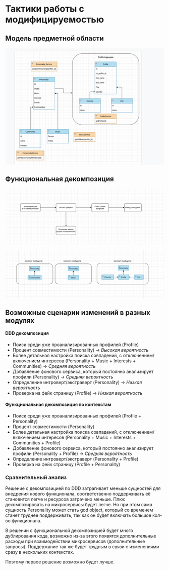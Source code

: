 # Тактики работы с модифицируемостью

## Модель предметной области

![Domain](domain.png)

## Функциональная декомпозиция

![Functional](Functional.png)

![Contexts.png](Contexts.png)

## Возможные сценарии изменений в разных модулях

#### DDD декомпозиция

* Поиск среди уже проанализированных профилей (Profile)
* Процент совместимости (Personality) -> _Высокая вероятность_
* Более детальная настройка поиска совпадений, с отключением/включением интересов (Personality + Music + Interests +
  Communities) -> _Средняя вероятность_
* Добавление фонового сервиса, который постоянно анализирует профили (Personality) -> _Средняя вероятность_
* Определение интроверт/экстраверт (Personality) -> _Низкая вероятность_
* Проверка на фейк страницу (Profile) -> _Низкая вероятность_

#### Функциональная декомпозиция по контекстам

* Поиск среди уже проанализированных профилей (Profile + Personality)
* Процент совместимости (Personality)
* Более детальная настройка поиска совпадений, с отключением/включением интересов (Personality + Music + Interests +
  Communities + Profile)
* Добавление фонового сервиса, который постоянно анализирует профили (Personality + Profile) -> _Средняя вероятность_
* Определение интроверт/экстраверт (Personality + Profile)
* Проверка на фейк страницу (Profile + Personality)

### Сравнительный анализ

Решение с декомпозицией по DDD затрагивает меньше сущностей для внедрения нового функционала, соответственно
поддерживать её
становится легче и ресурсов затрачено меньше. Плюс декомпозировать на микросервисы будет легче. Но при этом сама
сущность Personality может стать god object, который со временем станет труднее
поддерживать, так как он будет включать большое кол-во функционала.

В решении с функциональной декомпозицией будет много дублирования кода, возможно из-за этого появятся дополнительные
расходы при взаимодействии микросервисов (дополнительные запросы). Поддержание так же будет трудным в связи с
изменениями сразу в нескольких контекстах.

Поэтому первое решение возможно будет лучше.


